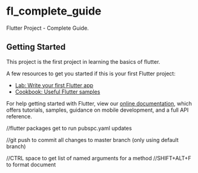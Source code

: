 # fl_complete_guide

Flutter Project - Complete Guide.

## Getting Started

This project is the first project in learning the basics of flutter. 

A few resources to get you started if this is your first Flutter project:

- [Lab: Write your first Flutter app](https://flutter.dev/docs/get-started/codelab)
- [Cookbook: Useful Flutter samples](https://flutter.dev/docs/cookbook)

For help getting started with Flutter, view our
[online documentation](https://flutter.dev/docs), which offers tutorials,
samples, guidance on mobile development, and a full API reference.

//flutter packages get to run pubspc.yaml updates

//git push to commit all changes to master branch (only using default branch)

//CTRL space to get list of named arguments for a method
//SHIFT+ALT+F to format document